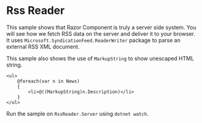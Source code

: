 # Rss Reader

This sample shows that Razor Component is truly a server side system. You will see how we fetch RSS data on the server and deliver it to your browser. It uses `Microsoft.SyndicationFeed.ReaderWriter` package to parse an external RSS XML document. 

This sample also shows the use of `MarkupString` to show unescaped HTML string.

```
<ul>
    @foreach(var n in News)
    {
        <li>@((MarkupString)n.Description)</li>
    }
</ul>
```

Run the sample on `RssReader.Server` using `dotnet watch`.
